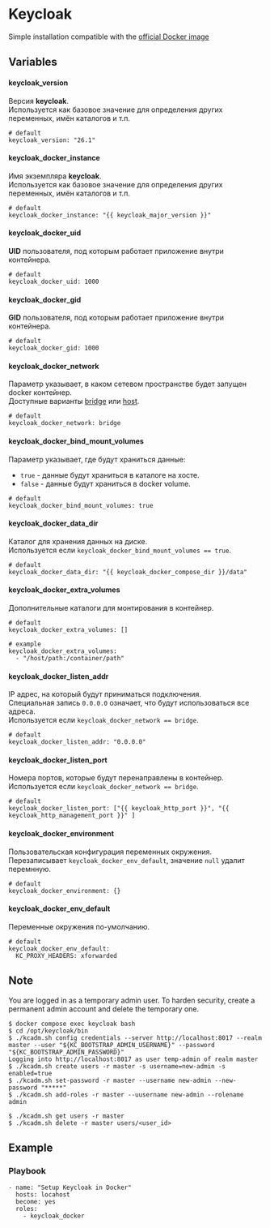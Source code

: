# Keycloak

Simple installation compatible with the [official Docker image](https://hub.docker.com/r/keycloak/keycloak)


## Variables
#### keycloak_version
Версия **keycloak**.<br/>
Используется как базовое значение для определения других переменных, имён каталогов и т.п.
```
# default
keycloak_version: "26.1"
```

#### keycloak_docker_instance
Имя экземпляра **keycloak**.<br/>
Используется как базовое значение для определения других переменных, имён каталогов и т.п.
```
# default
keycloak_docker_instance: "{{ keycloak_major_version }}"
```

#### keycloak_docker_uid
**UID** пользователя, под которым работает приложение внутри контейнера.
```
# default
keycloak_docker_uid: 1000
```

#### keycloak_docker_gid
**GID** пользователя, под которым работает приложение внутри контейнера.
```
# default
keycloak_docker_gid: 1000
```

#### keycloak_docker_network
Параметр указывает, в каком сетевом пространстве будет запущен docker контейнер.<br/>
Доступные варианты [bridge](https://docs.docker.com/network/drivers/bridge/) или [host](https://docs.docker.com/network/drivers/host/).
```
# default
keycloak_docker_network: bridge
```

#### keycloak_docker_bind_mount_volumes
Параметр указывает, где будут храниться данные:<br/>
* `true` - данные будут храниться в каталоге на хосте.<br/>
* `false` - данные будут храниться в docker volume.
```
# default
keycloak_docker_bind_mount_volumes: true
```

#### keycloak_docker_data_dir
Каталог для хранения данных на диске.<br/>
Используется если `keycloak_docker_bind_mount_volumes == true`.
```
# default
keycloak_docker_data_dir: "{{ keycloak_docker_compose_dir }}/data"
```

#### keycloak_docker_extra_volumes
Дополнительные каталоги для монтирования в контейнер.
```
# default
keycloak_docker_extra_volumes: []

# example
keycloak_docker_extra_volumes:
  - "/host/path:/container/path"
```

#### keycloak_docker_listen_addr
IP адрес, на который будут приниматься подключения.<br/>
Специальная запись `0.0.0.0` означает, что будут использоваться все адреса.<br/>
Используется если `keycloak_docker_network == bridge`.
```
# default
keycloak_docker_listen_addr: "0.0.0.0"
```

#### keycloak_docker_listen_port
Номера портов, которые будут перенаправлены в контейнер.<br/>
Используется если `keycloak_docker_network == bridge`.
```
# default
keycloak_docker_listen_port: ["{{ keycloak_http_port }}", "{{ keycloak_http_management_port }}" ]
```

#### keycloak_docker_environment
Пользовательская конфигурация переменных окружения.<br/>
Перезаписывает `keycloak_docker_env_default`, значение `null` удалит перемнную.
```
# default
keycloak_docker_environment: {}
```

#### keycloak_docker_env_default
Переменные окружения по-умолчанию.
```
# default
keycloak_docker_env_default:
  KC_PROXY_HEADERS: xforwarded
```


## Note
You are logged in as a temporary admin user. To harden security, create a permanent admin account and delete the temporary one.

```
$ docker compose exec keycloak bash
$ cd /opt/keycloak/bin
$ ./kcadm.sh config credentials --server http://localhost:8017 --realm master --user "${KC_BOOTSTRAP_ADMIN_USERNAME}" --password "${KC_BOOTSTRAP_ADMIN_PASSWORD}"
Logging into http://localhost:8017 as user temp-admin of realm master
$ ./kcadm.sh create users -r master -s username=new-admin -s enabled=true
$ ./kcadm.sh set-password -r master --username new-admin --new-password "*****"
$ ./kcadm.sh add-roles -r master --uusername new-admin --rolename admin
```

```
$ ./kcadm.sh get users -r master
$ ./kcadm.sh delete -r master users/<user_id>
```


## Example
### Playbook
```
- name: "Setup Keycloak in Docker"
  hosts: locahost
  become: yes
  roles:
    - keycloak_docker
```
